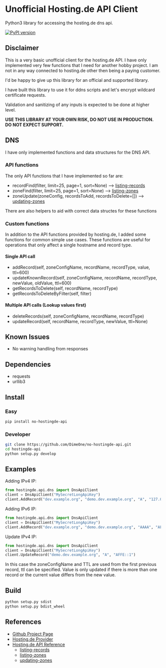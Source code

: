 # Unofficial Hosting.de API Client

Python3 library for accessing the hosting.de dns api.

[![PyPI version](https://badge.fury.io/py/no-hostingde-api.svg)](https://badge.fury.io/py/no-hostingde-api)

## Disclaimer

This is a very basic unofficial client for the hosting.de API. I have only implemented very few functions that I need for another hobby project. I am not in any way connected to hosting.de other then being a paying customer.

I'd be happy to give up this library for an official and supported library.

I have built this library to use it for ddns scripts and let's encrypt wildcard certificate requests.

Validation and sanitizing of any inputs is expected to be done at higher level.

**USE THIS LIBRARY AT YOUR OWN RISK, DO NOT USE IN PRODUCTION. DO NOT EXPECT SUPPORT.**

## DNS

I have only implemented functions and data structures for the DNS API.

### API functions

The only API functions that I have implemented so far are:

- recordFind(filter, limit=25, page=1, sort=None) --> [listing-records]
- zoneFind(filter, limit=25, page=1, sort=None) --> [listing-zones]
- zoneUpdate(zoneConfig, recordsToAdd, recordsToDelete=[]) --> [updating-zones]

There are also helpers to aid with correct data structes for these functions

### Custom functions

In addition to the API functions provided by hosting.de, I added some functions for common simple use cases.
These functions are useful for operations that only affect a single hostname and record type.

#### Single API call

- addRecord(self, zoneConfigName, recordName, recordType, value, ttl=600)
- updateKnownRecord(self, zoneConfigName, recordName, recordType, newValue, oldValue, ttl=600)
- getRecordsToDelete(self, recordName, recordType)
- getRecordsToDeleteByFilter(self, filter)

#### Multiple API calls (Lookup values first)

- deleteRecords(self, zoneConfigName, recordName, recordType)
- updateRecord(self, recordName, recordType, newValue, ttl=None)

## Known Issues

- No warning handling from responses

## Dependencies

- requests
- urllib3

## Install

### Easy

```sh
pip install no-hostingde-api
```

### Developer

```sh
git clone https://github.com/DimeOne/no-hostingde-api.git
cd hostingde-api
python setup.py develop
```

## Examples

Adding IPv4 IP:

```python
from hostingde.api.dns import DnsApiClient
client = DnsApiClient("MySecretLongApiKey")
client.AddRecord("dev.example.org", "demo.dev.example.org", "A", "127.0.0.1", ttl=8400)
```

Adding IPv6 IP:

```python
from hostingde.api.dns import DnsApiClient
client = DnsApiClient("MySecretLongApiKey")
client.AddRecord("dev.example.org", "demo.dev.example.org", "AAAA", "AFFE::1", ttl=8400)
```

Update IPv4 IP:

```python
from hostingde.api.dns import DnsApiClient
client = DnsApiClient("MySecretLongApiKey")
client.UpdateRecord("demo.dev.example.org", "A", "AFFE::1")
```

In this case the zoneConfigName and TTL are used from the first previous record, ttl can be specified. Value is only updated if there is more than one record or the current value differs from the new value.

## Build

```sh
python setup.py sdist
python setup.py bdist_wheel
```

## References

- [Github Project Page]
- [Hosting.de Provider]
- [Hosting.de API Reference]
  - [listing-records]
  - [listing-zones]
  - [updating-zones]

[Hosting.de Provider]: https://www.hosting.de
[Github Project Page]: https://github.com/DimeOne/no-hostingde-api
[Hosting.de API Reference]: https://www.hosting.de/api/
[listing-records]: https://www.hosting.de/api/#listing-records
[listing-zones]: https://www.hosting.de/api/#listing-zones
[updating-zones]: https://www.hosting.de/api/#updating-zones